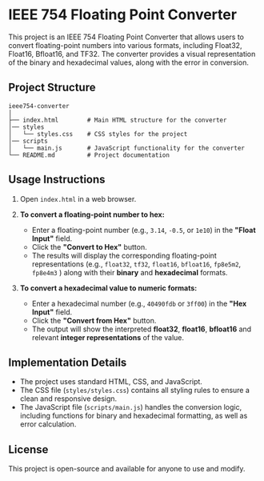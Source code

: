 # IEEE 754 Floating Point Converter

This project is an IEEE 754 Floating Point Converter that allows users to convert floating-point numbers into various formats, including Float32, Float16, Bfloat16, and TF32. The converter provides a visual representation of the binary and hexadecimal values, along with the error in conversion.

## Project Structure

```
ieee754-converter
│
├── index.html        # Main HTML structure for the converter
│── styles
│   └── styles.css    # CSS styles for the project
│── scripts
│   └── main.js       # JavaScript functionality for the converter
└── README.md         # Project documentation
```

## Usage Instructions

1. Open `index.html` in a web browser.

2. **To convert a floating-point number to hex:**
   - Enter a floating-point number (e.g., `3.14`, `-0.5`, or `1e10`) in the **"Float Input"** field.
   - Click the **"Convert to Hex"** button.
   - The results will display the corresponding floating-point representations (e.g., `float32`, `tf32`, `float16`, `bfloat16`, `fp8e5m2`, `fp8e4m3` ) along with their **binary** and **hexadecimal** formats.

3. **To convert a hexadecimal value to numeric formats:**
   - Enter a hexadecimal number (e.g., `40490fdb` or `3ff00`) in the **"Hex Input"** field.
   - Click the **"Convert from Hex"** button.
   - The output will show the interpreted **float32**, **float16**, **bfloat16** and relevant **integer representations** of the value.

## Implementation Details

- The project uses standard HTML, CSS, and JavaScript.
- The CSS file (`styles/styles.css`) contains all styling rules to ensure a clean and responsive design.
- The JavaScript file (`scripts/main.js`) handles the conversion logic, including functions for binary and hexadecimal formatting, as well as error calculation.

## License

This project is open-source and available for anyone to use and modify.
